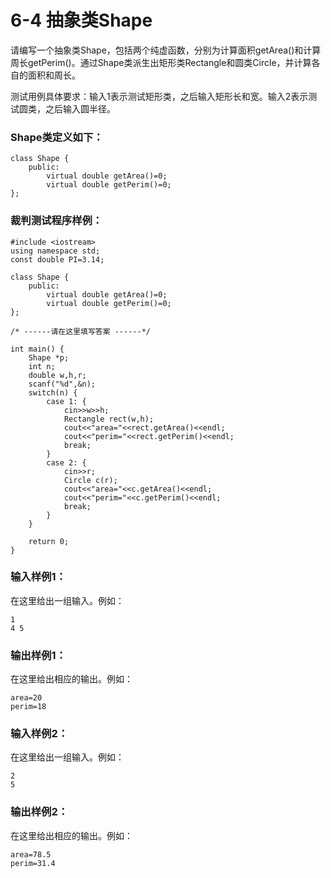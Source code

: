 # 6-4 抽象类Shape
请编写一个抽象类Shape，包括两个纯虚函数，分别为计算面积getArea()和计算周长getPerim()。通过Shape类派生出矩形类Rectangle和圆类Circle，并计算各自的面积和周长。

测试用例具体要求：输入1表示测试矩形类，之后输入矩形长和宽。输入2表示测试圆类，之后输入圆半径。

### Shape类定义如下：

    
    
    class Shape {
    	public:
    		virtual double getArea()=0;
    		virtual double getPerim()=0;
    };
    

### 裁判测试程序样例：

    
    
    #include <iostream>
    using namespace std;
    const double PI=3.14;
    
    class Shape {
    	public:
    		virtual double getArea()=0;
    		virtual double getPerim()=0;
    };
    
    /* ------请在这里填写答案 ------*/
    
    int main() {
    	Shape *p;
    	int n;
    	double w,h,r;
    	scanf("%d",&n);
    	switch(n) {
    		case 1: {
    			cin>>w>>h;
    			Rectangle rect(w,h);
    			cout<<"area="<<rect.getArea()<<endl;
    			cout<<"perim="<<rect.getPerim()<<endl;
    			break;
    		}
    		case 2: {
    			cin>>r;
    			Circle c(r);
    			cout<<"area="<<c.getArea()<<endl;
    			cout<<"perim="<<c.getPerim()<<endl;
    			break;
    		}
    	}
    
    	return 0;
    }
    

### 输入样例1：

在这里给出一组输入。例如：

    
    
    1
    4 5
    

### 输出样例1：

在这里给出相应的输出。例如：

    
    
    area=20
    perim=18
    
    

### 输入样例2：

在这里给出一组输入。例如：

    
    
    2
    5
    

### 输出样例2：

在这里给出相应的输出。例如：

    
    
    area=78.5
    perim=31.4
    
    

